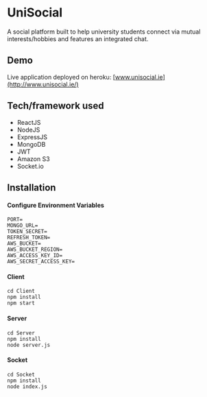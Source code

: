 # UniSocial
A social platform built to help university students connect via mutual interests/hobbies and features an integrated chat.

## Demo
Live application deployed on heroku: [www.unisocial.ie](http://www.unisocial.ie/)

## Tech/framework used
* ReactJS
* NodeJS
* ExpressJS
* MongoDB
* JWT
* Amazon S3
* Socket.io

## Installation
#### Configure Environment Variables
```
PORT=
MONGO_URL=
TOKEN_SECRET=
REFRESH_TOKEN=
AWS_BUCKET=
AWS_BUCKET_REGION=
AWS_ACCESS_KEY_ID=
AWS_SECRET_ACCESS_KEY=
```

#### Client
```
cd Client
npm install
npm start
```

#### Server
```
cd Server
npm install
node server.js
```

#### Socket
```
cd Socket
npm install
node index.js
```
